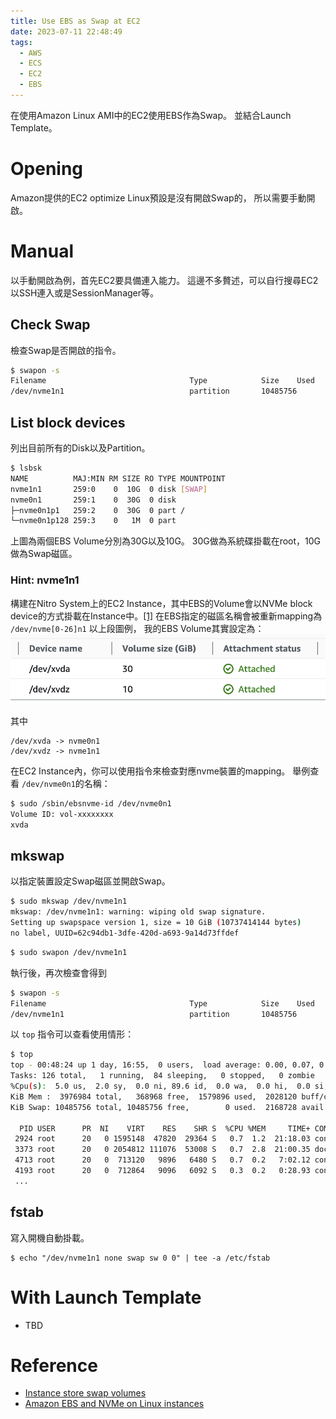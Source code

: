 ```yaml
---
title: Use EBS as Swap at EC2
date: 2023-07-11 22:48:49
tags:
  - AWS
  - ECS
  - EC2
  - EBS
---
```


在使用Amazon Linux AMI中的EC2使用EBS作為Swap。
並結合Launch Template。
<!-- More -->

# Opening
Amazon提供的EC2 optimize Linux預設是沒有開啟Swap的，
所以需要手動開啟。

# Manual
以手動開啟為例，首先EC2要具備連入能力。
這邊不多贅述，可以自行搜尋EC2以SSH連入或是SessionManager等。

## Check Swap
檢查Swap是否開啟的指令。
```bash
$ swapon -s
Filename                                Type            Size    Used    Priority
/dev/nvme1n1                            partition       10485756        5120    -2
```

## List block devices
列出目前所有的Disk以及Partition。
```bash
$ lsbsk
NAME          MAJ:MIN RM SIZE RO TYPE MOUNTPOINT
nvme1n1       259:0    0  10G  0 disk [SWAP]
nvme0n1       259:1    0  30G  0 disk
├─nvme0n1p1   259:2    0  30G  0 part /
└─nvme0n1p128 259:3    0   1M  0 part
```
上圖為兩個EBS Volume分別為30G以及10G。
30G做為系統碟掛載在root，10G做為Swap磁區。

### Hint: nvme1n1
構建在Nitro System上的EC2 Instance，其中EBS的Volume會以NVMe block device的方式掛載在Instance中。[[1]](#Amazon-EBS-and-NVMe-on-Linux-instances)
在EBS指定的磁區名稱會被重新mapping為 `/dev/nvme[0-26]n1`
以上段圖例，
我的EBS Volume其實設定為：
![](/images/AWS/EBS-Volume.png)

其中
```
/dev/xvda -> nvme0n1
/dev/xvdz -> nvme1n1
```

在EC2 Instance內，你可以使用指令來檢查對應nvme裝置的mapping。
舉例查看 `/dev/nvme0n1`的名稱：
```bash
$ sudo /sbin/ebsnvme-id /dev/nvme0n1
Volume ID: vol-xxxxxxxx
xvda
```

## mkswap
以指定裝置設定Swap磁區並開啟Swap。
```bash
$ sudo mkswap /dev/nvme1n1
mkswap: /dev/nvme1n1: warning: wiping old swap signature.
Setting up swapspace version 1, size = 10 GiB (10737414144 bytes)
no label, UUID=62c94db1-3dfe-420d-a693-9a14d73ffdef
```

```bash
$ sudo swapon /dev/nvme1n1
```

執行後，再次檢查會得到
```bash
$ swapon -s
Filename                                Type            Size    Used    Priority
/dev/nvme1n1                            partition       10485756        0       -2
```

以 `top` 指令可以查看使用情形：
```bash
$ top
top - 00:48:24 up 1 day, 16:55,  0 users,  load average: 0.00, 0.07, 0.12
Tasks: 126 total,   1 running,  84 sleeping,   0 stopped,   0 zombie
%Cpu(s):  5.0 us,  2.0 sy,  0.0 ni, 89.6 id,  0.0 wa,  0.0 hi,  0.0 si,  3.5 st
KiB Mem :  3976984 total,   368968 free,  1579896 used,  2028120 buff/cache
KiB Swap: 10485756 total, 10485756 free,        0 used.  2168728 avail Mem

  PID USER      PR  NI    VIRT    RES    SHR S  %CPU %MEM     TIME+ COMMAND
 2924 root      20   0 1595148  47820  29364 S   0.7  1.2  21:18.03 containerd
 3373 root      20   0 2054812 111076  53008 S   0.7  2.8  21:00.35 dockerd
 4713 root      20   0  713120   9896   6480 S   0.7  0.2   7:02.12 containerd-shim
 4193 root      20   0  712864   9096   6092 S   0.3  0.2   0:28.93 containerd-shim
 ...
```

## fstab
寫入開機自動掛載。
```
$ echo "/dev/nvme1n1 none swap sw 0 0" | tee -a /etc/fstab
```

# With Launch Template
- TBD

# Reference
- [Instance store swap volumes](https://docs.aws.amazon.com/AWSEC2/latest/UserGuide/instance-store-swap-volumes.html)
- [Amazon EBS and NVMe on Linux instances](https://docs.aws.amazon.com/AWSEC2/latest/UserGuide/nvme-ebs-volumes.html)
